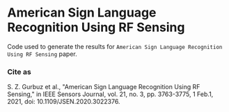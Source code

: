 # American Sign Language Recognition Using RF Sensing
Code used to generate the results for `American Sign Language Recognition Using RF Sensing` paper.

### Cite as

S. Z. Gurbuz et al., "American Sign Language Recognition Using RF Sensing," in IEEE Sensors Journal, vol. 21, no. 3, pp. 3763-3775, 1 Feb.1, 2021, doi: 10.1109/JSEN.2020.3022376.
